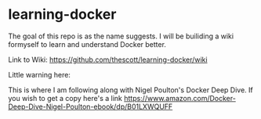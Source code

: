 # learning-docker

The goal of this repo is as the name suggests.  I will be builiding a wiki formyself to learn and understand Docker better. 

Link to Wiki: https://github.com/thescott/learning-docker/wiki

Little warning here:

This is where I am following along with Nigel Poulton's Docker Deep Dive.  If you wish to get a copy here's a link https://www.amazon.com/Docker-Deep-Dive-Nigel-Poulton-ebook/dp/B01LXWQUFF 
